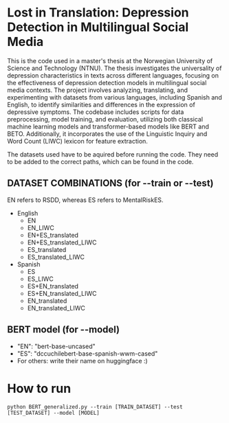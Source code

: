 # Lost in Translation: Depression Detection in Multilingual Social Media
This is the code used in a master's thesis at the Norwegian University of Science and Technology (NTNU). The thesis investigates the universality of depression characteristics in texts across different languages, focusing on the effectiveness of depression detection models in multilingual social media contexts. The project involves analyzing, translating, and experimenting with datasets from various languages, including Spanish and English, to identify similarities and differences in the expression of depressive symptoms. The codebase includes scripts for data preprocessing, model training, and evaluation, utilizing both classical machine learning models and transformer-based models like BERT and BETO. Additionally, it incorporates the use of the Linguistic Inquiry and Word Count (LIWC) lexicon for feature extraction.

The datasets used have to be aquired before running the code. They need to be added to the correct paths, which can be found in the code.

## DATASET COMBINATIONS (for --train or --test)
EN refers to RSDD, whereas ES refers to MentalRiskES.
- English
    - EN
    - EN_LIWC
    - EN+ES_translated
    - EN+ES_translated_LIWC
    - ES_translated
    - ES_translated_LIWC
- Spanish
    - ES
    - ES_LIWC
    - ES+EN_translated
    - ES+EN_translated_LIWC
    - EN_translated
    - EN_translated_LIWC


## BERT model (for --model)
- "EN": "bert-base-uncased"
- "ES": "dccuchilebert-base-spanish-wwm-cased"
- For others: write their name on huggingface :)

# How to run
```
python BERT_generalized.py --train [TRAIN_DATASET] --test [TEST_DATASET] --model [MODEL]
```
